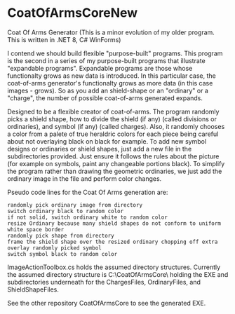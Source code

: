 # CoatOfArmsCoreNew
Coat Of Arms Generator 
(This is a minor evolution of my older program.
 This is written in .NET 8, C# WinForms)

I contend we should build flexible "purpose-built" programs. This program is the second in a series of my purpose-built programs that illustrate "expandable programs". Expandable programs are those whose functionalty grows as new data is introduced. In this particular case, the coat-of-arms generator's functionalty grows as more data (in this case images - grows). So as you add an shield-shape or an "ordinary" or a "charge", the number of possible coat-of-arms generated expands.

Designed to be a flexible creator of coat-of-arms. The program randomly picks a shield shape, how to divide the shield (if any) (called divisions or ordinaries), and symbol (if any) (called charges). Also, it randomly chooses a color from a palete of true heraldric colors for each piece being careful about not overlaying black on black for example. To add new symbol designs or ordinaries or shield shapes, just add a new file in the subdirectories provided. Just ensure it follows the rules about the picture (for example on symbols, paint any changeable portions black). To simplify the program rather than drawing the geometric ordinaries, we just add the ordinary image in the file and perform color changes.

Pseudo code lines for the Coat Of Arms generation are:

    randomly pick ordinary image from directory
    switch ordinary black to random color
    if not solid, switch ordinary white to random color
    resize Ordinary because many shield shapes do not conform to uniform white space border
    randomly pick shape from directory
    frame the shield shape over the resized ordinary chopping off extra
    overlay randomly picked symbol
    switch symbol black to random color

ImageActionToolbox.cs holds the assumed directory structures. Currently the assumed directory structure is C:\CoatOfArmsCore\ holding the EXE and subdirectories underneath for the ChargesFiles, OrdinaryFiles, and ShieldShapeFiles.

See the other repository CoatOfArmsCore to see the generated EXE.

